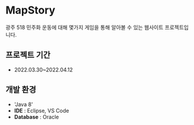 # MapStory
광주 518 민주화 운동에 대해 몇가지 게임을 통해 알아볼 수 있는 웹사이트 프로젝트입니다. 

## 프로젝트 기간
* 2022.03.30~2022.04.12

## 개발 환경
- 'Java 8'
- **IDE** : Eclipse, VS Code
- **Database** : Oracle 
